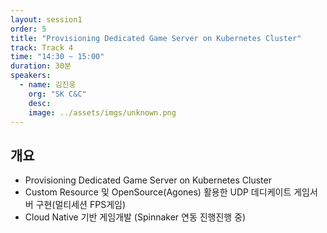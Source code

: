 ```yaml
---
layout: session1
order: 5
title: "Provisioning Dedicated Game Server on Kubernetes Cluster"
track: Track 4
time: "14:30 ~ 15:00"
duration: 30분
speakers:
  - name: 김진웅
    org: "SK C&C"
    desc: 
    image: ../assets/imgs/unknown.png
---
```


## 개요

- Provisioning Dedicated Game Server on Kubernetes Cluster
- Custom Resource 및 OpenSource(Agones) 활용한 UDP 데디케이트 게임서버 구현(멀티세션 FPS게임)
- Cloud Native 기반 게임개발 (Spinnaker 연동 진행진행 중)
